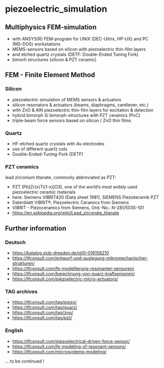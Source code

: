 # piezoelectric_simulation

## Multiphysics FEM-simulation 
- with ANSYS(R) FEM-program for UNIX (DEC-Ultrix, HP-UX) and PC (MS-DOS) workstations
- MEMS-sensors based on silicon with piezoelectric thin-film layers
- and etched quartz crystals (DETF: Double-Ended Tuning Fork)
- bimorh structures (silicon & PZT ceramic)

## FEM - Finite Element Method

### Silicon
- piezoelectric simulation of MEMS sensors & actuators
- silicon resonators & actuators (beams, diaphragms, cantilever, etc.) 
- with ZnO & AlN piezoelectric thin-film layers for excitation & detection
- hybrid bimorph Si bimorph-structures with PZT ceramics (PoC)
- triple-beam force sensors based on silicon / ZnO thin films   

### Quartz
- HF-etched quartz crystals with Au electrodes
- use of different quartz cuts 
- Double-Ended-Tuning-Fork (DETF)

### PZT ceramics 
lead zirconium titanate, commonly abbreviated as PZT:
- PZT (Pb[Zr(x)Ti(1-x)]O3), one of the world’s most widely used piezoelectric ceramic materials
- here: Siemens VIBRIT420 (Data sheet 1981), SIEMENS Piezokeramik PZT
- Datenblatt VIBRIT®, Piezoelectric Ceramics from Siemens
- VIBRIT - Piezoceramics from Siemens, Ord.-No.: N-281/5035-101
- https://en.wikipedia.org/wiki/Lead_zirconate_titanate

## Further information

### Deutsch
- https://katalog.slub-dresden.de/id/0-016158210
- https://tfconsult.com/entwurf-und-auslegung-mikromechanischer-strukturen/
- https://tfconsult.com/fe-modellierung-resonanter-sensoren/
- https://tfconsult.com/berechnung-von-quarz-kraftsensoren/
- https://tfconsult.com/piezoelectric-micro-actuators/

### TAG archives
- https://tfconsult.com/tag/piezo/
- https://tfconsult.com/tag/quarz/
- https://tfconsult.com/tag/zno/
- https://tfconsult.com/tag/pzt/
  
### English
- https://tfconsult.com/piezoelectrical-driven-force-sensor/
- https://tfconsult.com/fe-modeling-of-resonant-sensors/
- https://tfconsult.com/microsystems-modeling/

... to be continued !
